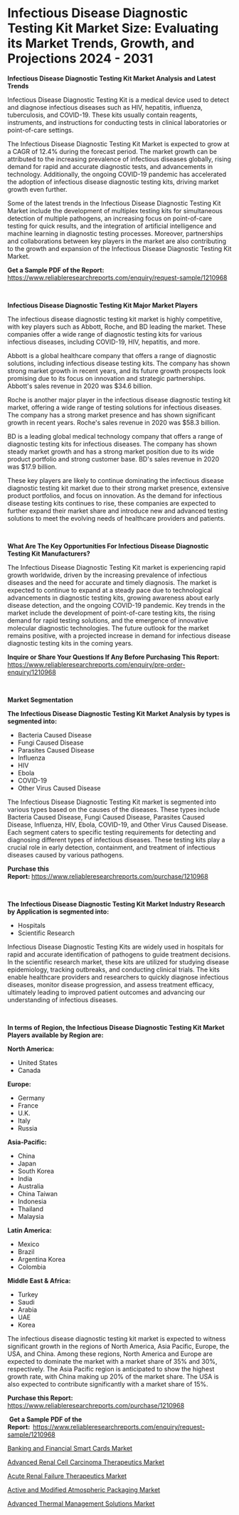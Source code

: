 <p><h1>Infectious Disease Diagnostic Testing Kit Market Size: Evaluating its Market Trends, Growth, and Projections 2024 - 2031</h1></p><p><strong>Infectious Disease Diagnostic Testing Kit Market Analysis and Latest Trends</strong></p>
<p><p>Infectious Disease Diagnostic Testing Kit is a medical device used to detect and diagnose infectious diseases such as HIV, hepatitis, influenza, tuberculosis, and COVID-19. These kits usually contain reagents, instruments, and instructions for conducting tests in clinical laboratories or point-of-care settings.</p><p>The Infectious Disease Diagnostic Testing Kit Market is expected to grow at a CAGR of 12.4% during the forecast period. The market growth can be attributed to the increasing prevalence of infectious diseases globally, rising demand for rapid and accurate diagnostic tests, and advancements in technology. Additionally, the ongoing COVID-19 pandemic has accelerated the adoption of infectious disease diagnostic testing kits, driving market growth even further.</p><p>Some of the latest trends in the Infectious Disease Diagnostic Testing Kit Market include the development of multiplex testing kits for simultaneous detection of multiple pathogens, an increasing focus on point-of-care testing for quick results, and the integration of artificial intelligence and machine learning in diagnostic testing processes. Moreover, partnerships and collaborations between key players in the market are also contributing to the growth and expansion of the Infectious Disease Diagnostic Testing Kit Market.</p></p>
<p><strong>Get a Sample PDF of the Report:&nbsp;</strong> <a href="https://www.reliableresearchreports.com/enquiry/request-sample/1210968">https://www.reliableresearchreports.com/enquiry/request-sample/1210968</a></p>
<p>&nbsp;</p>
<p><strong>Infectious Disease Diagnostic Testing Kit Major Market Players</strong></p>
<p><p>The infectious disease diagnostic testing kit market is highly competitive, with key players such as Abbott, Roche, and BD leading the market. These companies offer a wide range of diagnostic testing kits for various infectious diseases, including COVID-19, HIV, hepatitis, and more.</p><p>Abbott is a global healthcare company that offers a range of diagnostic solutions, including infectious disease testing kits. The company has shown strong market growth in recent years, and its future growth prospects look promising due to its focus on innovation and strategic partnerships. Abbott's sales revenue in 2020 was $34.6 billion.</p><p>Roche is another major player in the infectious disease diagnostic testing kit market, offering a wide range of testing solutions for infectious diseases. The company has a strong market presence and has shown significant growth in recent years. Roche's sales revenue in 2020 was $58.3 billion.</p><p>BD is a leading global medical technology company that offers a range of diagnostic testing kits for infectious diseases. The company has shown steady market growth and has a strong market position due to its wide product portfolio and strong customer base. BD's sales revenue in 2020 was $17.9 billion.</p><p>These key players are likely to continue dominating the infectious disease diagnostic testing kit market due to their strong market presence, extensive product portfolios, and focus on innovation. As the demand for infectious disease testing kits continues to rise, these companies are expected to further expand their market share and introduce new and advanced testing solutions to meet the evolving needs of healthcare providers and patients.</p></p>
<p>&nbsp;</p>
<p><strong>What Are The Key Opportunities For Infectious Disease Diagnostic Testing Kit Manufacturers?</strong></p>
<p><p>The Infectious Disease Diagnostic Testing Kit market is experiencing rapid growth worldwide, driven by the increasing prevalence of infectious diseases and the need for accurate and timely diagnosis. The market is expected to continue to expand at a steady pace due to technological advancements in diagnostic testing kits, growing awareness about early disease detection, and the ongoing COVID-19 pandemic. Key trends in the market include the development of point-of-care testing kits, the rising demand for rapid testing solutions, and the emergence of innovative molecular diagnostic technologies. The future outlook for the market remains positive, with a projected increase in demand for infectious disease diagnostic testing kits in the coming years.</p></p>
<p><strong>Inquire or Share Your Questions If Any Before Purchasing This Report:</strong> <a href="https://www.reliableresearchreports.com/enquiry/pre-order-enquiry/1210968">https://www.reliableresearchreports.com/enquiry/pre-order-enquiry/1210968</a></p>
<p>&nbsp;</p>
<p><strong>Market Segmentation</strong></p>
<p><strong>The Infectious Disease Diagnostic Testing Kit Market Analysis by types is segmented into:</strong></p>
<p><ul><li>Bacteria Caused Disease</li><li>Fungi Caused Disease</li><li>Parasites Caused Disease</li><li>Influenza</li><li>HIV</li><li>Ebola</li><li>COVID-19</li><li>Other Virus Caused Disease</li></ul></p>
<p><p>The Infectious Disease Diagnostic Testing Kit market is segmented into various types based on the causes of the diseases. These types include Bacteria Caused Disease, Fungi Caused Disease, Parasites Caused Disease, Influenza, HIV, Ebola, COVID-19, and Other Virus Caused Disease. Each segment caters to specific testing requirements for detecting and diagnosing different types of infectious diseases. These testing kits play a crucial role in early detection, containment, and treatment of infectious diseases caused by various pathogens.</p></p>
<p><strong>Purchase this Report:&nbsp;</strong><a href="https://www.reliableresearchreports.com/purchase/1210968">https://www.reliableresearchreports.com/purchase/1210968</a></p>
<p>&nbsp;</p>
<p><strong>The Infectious Disease Diagnostic Testing Kit Market Industry Research by Application is segmented into:</strong></p>
<p><ul><li>Hospitals</li><li>Scientific Research</li></ul></p>
<p><p>Infectious Disease Diagnostic Testing Kits are widely used in hospitals for rapid and accurate identification of pathogens to guide treatment decisions. In the scientific research market, these kits are utilized for studying disease epidemiology, tracking outbreaks, and conducting clinical trials. The kits enable healthcare providers and researchers to quickly diagnose infectious diseases, monitor disease progression, and assess treatment efficacy, ultimately leading to improved patient outcomes and advancing our understanding of infectious diseases.</p></p>
<p>&nbsp;</p>
<p><strong>In terms of Region, the Infectious Disease Diagnostic Testing Kit Market Players available by Region are:</strong></p>
<p>
    <p> <strong> North America: </strong>
        <ul>
            <li>United States</li>
            <li>Canada</li>
        </ul>
        </p> 
    <p> <strong> Europe: </strong>
        <ul>
            <li>Germany</li>
            <li>France</li>
            <li>U.K.</li>
            <li>Italy</li>
            <li>Russia</li>
        </ul>
        </p> 
    <p> <strong> Asia-Pacific: </strong>
        <ul>
            <li>China</li>
            <li>Japan</li>
            <li>South Korea</li>
            <li>India</li>
            <li>Australia</li>
            <li>China Taiwan</li>
            <li>Indonesia</li>
            <li>Thailand</li>
            <li>Malaysia</li>
        </ul>
        </p> 
    <p> <strong> Latin America: </strong>
        <ul>
            <li>Mexico</li>
            <li>Brazil</li>
            <li>Argentina Korea</li>
            <li>Colombia</li>
        </ul>
        </p> 
    <p> <strong> Middle East & Africa: </strong>
        <ul>
            <li>Turkey</li>
            <li>Saudi</li>
            <li>Arabia</li>
            <li>UAE</li>
            <li>Korea</li>
        </ul>
    </p>
    </p>
<p><p>The infectious disease diagnostic testing kit market is expected to witness significant growth in the regions of North America, Asia Pacific, Europe, the USA, and China. Among these regions, North America and Europe are expected to dominate the market with a market share of 35% and 30%, respectively. The Asia Pacific region is anticipated to show the highest growth rate, with China making up 20% of the market share. The USA is also expected to contribute significantly with a market share of 15%.</p></p>
<p><strong>Purchase this Report: </strong><a href="https://www.reliableresearchreports.com/purchase/1210968">https://www.reliableresearchreports.com/purchase/1210968</a></p>
<p>&nbsp;<strong>Get a Sample PDF of the Report:&nbsp;&nbsp;</strong><a href="https://www.reliableresearchreports.com/enquiry/request-sample/1210968">https://www.reliableresearchreports.com/enquiry/request-sample/1210968</a></p>
<p><strong></strong></p>
<p><p><a href="https://medium.com/@pauladams6h/banking-and-financial-smart-cards-market-trends-forecast-and-competitive-analysis-to-2031-bb1d6edc25d7">Banking and Financial Smart Cards Market</a></p><p><a href="https://medium.com/@jasonmartin866/analyzing-advanced-renal-cell-carcinoma-therapeutics-market-global-industry-perspective-and-db4584d44fd1">Advanced Renal Cell Carcinoma Therapeutics Market</a></p><p><a href="https://medium.com/@jasonmartin866/acute-renal-failure-therapeutics-market-insight-market-trends-growth-forecasted-from-2024-to-7bdaea18d250">Acute Renal Failure Therapeutics Market</a></p><p><a href="https://medium.com/@jasonmartin866/active-and-modified-atmospheric-packaging-market-trends-and-market-analysis-forecasted-for-period-3414b38fbb69">Active and Modified Atmospheric Packaging Market</a></p><p><a href="https://medium.com/@jasonmartin866/advanced-thermal-management-solutions-market-trends-forecast-and-competitive-analysis-to-2031-248db80956d3">Advanced Thermal Management Solutions Market</a></p></p>